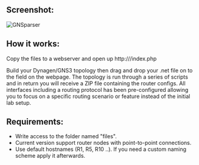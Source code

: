 ## Screenshot:
![GNSparser](http://bildr.no/image/TFkxOTYy.jpeg)

## How it works:
Copy the files to a webserver and open up http://<hostname>/index.php

Build your Dynagen/GNS3 topology then drag and drop your .net file on to the field on the webpage. The topology is run through a series of scripts and in return you will receive a ZIP file containing the router configs. All interfaces including a routing protocol has been pre-configured allowing you to focus on a specific routing scenario or feature instead of the initial lab setup.

## Requirements:
* Write access to the folder named "files".
* Current version support router nodes with point-to-point connections.
* Use default hostnames (R1, R5, R10 ..). If you need a custom naming scheme apply it afterwards.
